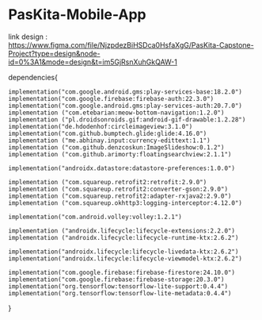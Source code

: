 # PasKita-Mobile-App
link design : https://www.figma.com/file/NjzpdezBiHSDca0HsfaXgG/PasKita-Capstone-Project?type=design&node-id=0%3A1&mode=design&t=im5GjRsnXuhGkQAW-1

dependencies{

    implementation("com.google.android.gms:play-services-base:18.2.0")
    implementation("com.google.firebase:firebase-auth:22.3.0")
    implementation("com.google.android.gms:play-services-auth:20.7.0")
    implementation ("com.etebarian:meow-bottom-navigation:1.2.0")
    implementation ("pl.droidsonroids.gif:android-gif-drawable:1.2.28")
    implementation("de.hdodenhof:circleimageview:3.1.0")
    implementation("com.github.bumptech.glide:glide:4.16.0")
    implementation ("me.abhinay.input:currency-edittext:1.1")
    implementation ("com.github.denzcoskun:ImageSlideshow:0.1.2")
    implementation ("com.github.arimorty:floatingsearchview:2.1.1")

    implementation("androidx.datastore:datastore-preferences:1.0.0")

    implementation ("com.squareup.retrofit2:retrofit:2.9.0")
    implementation ("com.squareup.retrofit2:converter-gson:2.9.0")
    implementation ("com.squareup.retrofit2:adapter-rxjava2:2.9.0")
    implementation ("com.squareup.okhttp3:logging-interceptor:4.12.0")

    implementation("com.android.volley:volley:1.2.1")

    implementation ("androidx.lifecycle:lifecycle-extensions:2.2.0")
    implementation ("androidx.lifecycle:lifecycle-runtime-ktx:2.6.2")

    implementation("androidx.lifecycle:lifecycle-livedata-ktx:2.6.2")
    implementation("androidx.lifecycle:lifecycle-viewmodel-ktx:2.6.2")

    implementation("com.google.firebase:firebase-firestore:24.10.0")
    implementation("com.google.firebase:firebase-storage:20.3.0")
    implementation("org.tensorflow:tensorflow-lite-support:0.4.4")
    implementation("org.tensorflow:tensorflow-lite-metadata:0.4.4")
}
